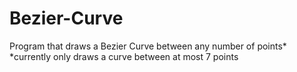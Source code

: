 # Bezier-Curve
Program that draws a Bezier Curve between any number of points*
*currently only draws a curve between at most 7 points
